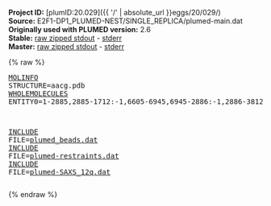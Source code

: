 **Project ID:** [plumID:20.029]({{ '/' | absolute_url }}eggs/20/029/)  
**Source:** E2F1-DP1_PLUMED-NEST/SINGLE_REPLICA/plumed-main.dat  
**Originally used with PLUMED version:** 2.6  
**Stable:** [raw zipped stdout](plumed-main.dat.plumed.stdout.txt.zip) - [stderr](plumed-main.dat.plumed.stderr)  
**Master:** [raw zipped stdout](plumed-main.dat.plumed_master.stdout.txt.zip) - [stderr](plumed-main.dat.plumed_master.stderr)  

{% raw %}<pre>
<a href="https://plumed.github.io/doc-master/user-doc/html/_m_o_l_i_n_f_o.html">MOLINFO</a> STRUCTURE=aacg.pdb
<a href="https://plumed.github.io/doc-master/user-doc/html/_w_h_o_l_e_m_o_l_e_c_u_l_e_s.html">WHOLEMOLECULES</a> ENTITY0=1-2885,2885-1712:-1,6605-6945,6945-2886:-1,2886-3812,6946-7896   

<a href="https://plumed.github.io/doc-master/user-doc/html/_i_n_c_l_u_d_e.html">INCLUDE</a> FILE=<a href="plumed_beads.dat.html">plumed_beads.dat</a>
<a href="https://plumed.github.io/doc-master/user-doc/html/_i_n_c_l_u_d_e.html">INCLUDE</a> FILE=<a href="plumed-restraints.dat.html">plumed-restraints.dat</a> 
<a href="https://plumed.github.io/doc-master/user-doc/html/_i_n_c_l_u_d_e.html">INCLUDE</a> FILE=<a href="plumed-SAXS_12q.dat.html">plumed-SAXS_12q.dat</a>
</pre>{% endraw %}
